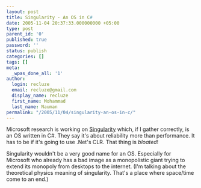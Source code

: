 ```yaml
---
layout: post
title: Singularity - An OS in C#
date: 2005-11-04 20:37:33.000000000 +05:00
type: post
parent_id: '0'
published: true
password: ''
status: publish
categories: []
tags: []
meta:
  _wpas_done_all: '1'
author:
  login: recluze
  email: recluze@gmail.com
  display_name: recluze
  first_name: Mohammad
  last_name: Nauman
permalink: "/2005/11/04/singularity-an-os-in-c/"
---
```

Microsoft research is working on [Singularity](http://research.microsoft.com/os/singularity/) which, if I gather correctly, is an OS written in C#. They say it's about reliability more than performance. It has to be if it's going to use .Net's CLR. That thing is _bloated_!

Singularity wouldn't be a very good name for an OS. Especially for Microsoft who already has a bad image as a monopolistic giant trying to extend its monopoly from desktops to the internet. (I'm talking about the theoretical physics meaning of singularity. That's a place where space/time come to an end.)

